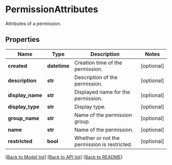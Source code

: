 # PermissionAttributes

Attributes of a permission.

## Properties

| Name             | Type         | Description                                  | Notes      |
| ---------------- | ------------ | -------------------------------------------- | ---------- |
| **created**      | **datetime** | Creation time of the permission.             | [optional] |
| **description**  | **str**      | Description of the permission.               | [optional] |
| **display_name** | **str**      | Displayed name for the permission.           | [optional] |
| **display_type** | **str**      | Display type.                                | [optional] |
| **group_name**   | **str**      | Name of the permission group.                | [optional] |
| **name**         | **str**      | Name of the permission.                      | [optional] |
| **restricted**   | **bool**     | Whether or not the permission is restricted. | [optional] |

[[Back to Model list]](README.md#documentation-for-models) [[Back to API list]](README.md#documentation-for-api-endpoints) [[Back to README]](README.md)
